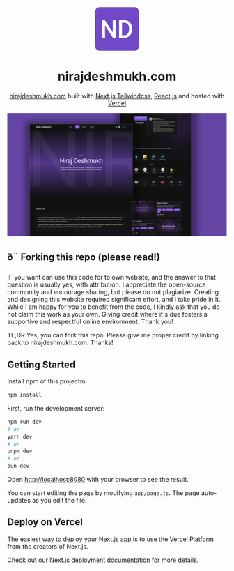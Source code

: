 <div align="center">
  <img alt="Logo" src="https://raw.githubusercontent.com/NirajD10/portfolio/main/public/logo.png" width="100" />
</div>
<h1 align="center">
  nirajdeshmukh.com
</h1>
<p align="center">
  <a href="https://nirajdeshmukh.com" target="_blank">nirajdeshmukh.com</a> built with <a href="https://www.nextjs.org/" target="_blank">Next.js</a>,<a href="https://tailwindcss.com/" target="_blank">Tailwindcss</a>, <a href="https://react.dev/" target="_blank">React.js</a> and hosted with <a href="https://www.vercel.com/" target="_blank">Vercel</a>
</p>

![demo](https://raw.githubusercontent.com/NirajD10/portfolio/main/public/Projects/portfolio/banner.png)

## ð¨ Forking this repo (please read!)
IF you want can use this code for to own website, and the answer to that question is usually yes, with attribution. I appreciate the open-source community and encourage sharing, but please do not plagiarize. Creating and designing this website required significant effort, and I take pride in it. While I am happy for you to benefit from the code, I kindly ask that you do not claim this work as your own. Giving credit where it's due fosters a supportive and respectful online environment. Thank you!

TL;DR
Yes, you can fork this repo. Please give me proper credit by linking back to nirajdeshmukh.com. Thanks!

## Getting Started
Install npm of this projectm

```bash
npm install
```

First, run the development server:

```bash
npm run dev
# or
yarn dev
# or
pnpm dev
# or
bun dev
```

Open [http://localhost:8080](http://localhost:8080) with your browser to see the result.

You can start editing the page by modifying `app/page.js`. The page auto-updates as you edit the file.


## Deploy on Vercel

The easiest way to deploy your Next.js app is to use the [Vercel Platform](https://vercel.com/new?utm_medium=default-template&filter=next.js&utm_source=create-next-app&utm_campaign=create-next-app-readme) from the creators of Next.js.

Check out our [Next.js deployment documentation](https://nextjs.org/docs/deployment) for more details.
